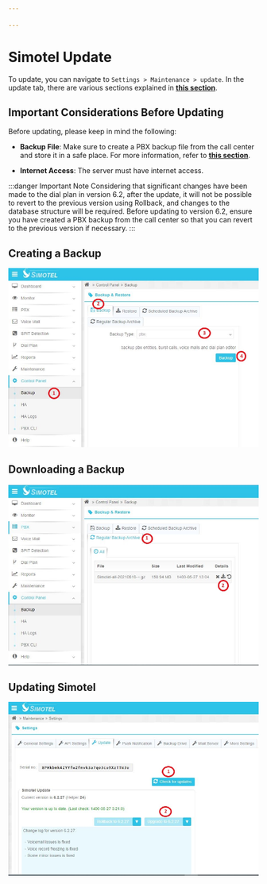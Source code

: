 ```yaml
---

---
```


# Simotel Update

To update, you can navigate to `Settings > Maintenance > update`. In the update tab, there are various sections explained in **[this section](/pbx/pbx-menu/maintenance/settings/update)**.

## Important Considerations Before Updating

Before updating, please keep in mind the following:

- **Backup File**: Make sure to create a PBX backup file from the call center and store it in a safe place. For more information, refer to **[this section](/pbx/pbx-menu/control-panel/backup)**.

- **Internet Access**: The server must have internet access.

:::danger Important Note
Considering that significant changes have been made to the dial plan in version 6.2, after the update, it will not be possible to revert to the previous version using Rollback, and changes to the database structure will be required. Before updating to version 6.2, ensure you have created a PBX backup from the call center so that you can revert to the previous version if necessary.
:::

## Creating a Backup

![create_backup](/img/simotel/update/create_backup.JPG)

## Downloading a Backup

![download_backup](/img/simotel/update/download_backup.JPG)

## Updating Simotel

![simotel_update](/img/simotel/update/update.JPG)